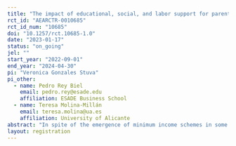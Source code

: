 ```yaml
---
title: "The impact of educational, social, and labor support for parents and children on wellbeing, employment, and schooling outcomes: A pilot study with Save the Children in Spain"
rct_id: "AEARCTR-0010685"
rct_id_num: "10685"
doi: "10.1257/rct.10685-1.0"
date: "2023-01-17"
status: "on_going"
jel: ""
start_year: "2022-09-01"
end_year: "2024-04-30"
pi: "Veronica Gonzales Stuva"
pi_other:
  - name: Pedro Rey Biel
    email: pedro.rey@esade.edu
    affiliation: ESADE Business School
  - name: Teresa Molina-Millán
    email: teresa.molina@ua.es
    affiliation: University of Alicante
abstract: "In spite of the emergence of minimum income schemes in some high-income countries, such as the Ingreso Mínimo Vital (IMV) in Spain, there is not enough evidence to proof that these transfers alone can promote social inclusion amongst potential beneficiaries. In these contexts, it is common to find non-governmental organizations (NGOs) providing packages of several social services for low-income households, including programs around educational, labor, and social support, which aim to enhance the effectiveness of underlying government income schemes. We are currently partnering with Save the Children-Spain (STC) and the Spanish Ministry of Inclusion, Social Security and Migrations (MISSM) to run a randomized evaluation of STC’s labor, education, and social interventions targeting families with school-age  children that are socially excluded or at risk of social exclusion . Families will be randomly assigned to receive either the standard STC ‘social support’ package, or to receive ‘social support’ plus a combination of labor and educational support interventions. Our primary outcomes will include measures of subjective wellbeing and income, parents’ labor insertion, and educational achievement and attitudes amongst their children. At the end of the experiment, we expect to proof that a comprehensive social program that incorporates labor and educational components can be more effective on improving the well-being of children and adolescents of vulnerable families than other programs that only provide social support. "
layout: registration
---
```


